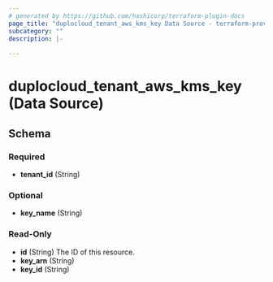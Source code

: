 ```yaml
---
# generated by https://github.com/hashicorp/terraform-plugin-docs
page_title: "duplocloud_tenant_aws_kms_key Data Source - terraform-provider-duplocloud"
subcategory: ""
description: |-
  
---
```


# duplocloud_tenant_aws_kms_key (Data Source)





<!-- schema generated by tfplugindocs -->
## Schema

### Required

- **tenant_id** (String)

### Optional

- **key_name** (String)

### Read-Only

- **id** (String) The ID of this resource.
- **key_arn** (String)
- **key_id** (String)


